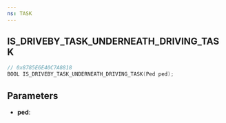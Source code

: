 ```yaml
---
ns: TASK
---
```

## IS_DRIVEBY_TASK_UNDERNEATH_DRIVING_TASK

```c
// 0x8785E6E40C7A8818
BOOL IS_DRIVEBY_TASK_UNDERNEATH_DRIVING_TASK(Ped ped);
```

## Parameters
* **ped**:
